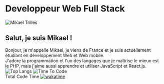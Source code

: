 # Developpeur Web Full Stack
![Mikael Trilles](https://github-readme-stats.vercel.app/api?username=mikaeltrilles&show_icons=true)

## Salut, je suis Mikael !

Bonjour, je m'appelle Mikael, je viens de France et je suis actuellement étudiant en développement Web et Web mobile.  
J'adore la programmation et l'un des langages que je maîtrise le mieux est le PHP, mais j'aime aussi apprendre et utiliser JavaScript et React.js.  
![Top Langs](https://github-readme-stats.vercel.app/api/top-langs/?username=mikaeltrilles&show_icons=true) 
![Time To Code](https://github-readme-stats.vercel.app/api/wakatime?username=mikaeltrilles)  
Total Code Time 
[![wakatime](https://wakatime.com/badge/user/933ebfa6-42e4-4a54-b3fc-658e9f1ab22f.svg)](https://wakatime.com/@933ebfa6-42e4-4a54-b3fc-658e9f1ab22f)
